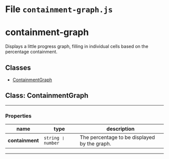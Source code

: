 # File `containment-graph.js`


containment-graph
========

Displays a little progress graph, filling in individual cells
based on the percentage containment.


## Classes
* [ContainmentGraph](#class-ContainmentGraph)

## Class: ContainmentGraph

***

### Properties

| name | type | description |
|------|------|-------------|
| **containment** | `string ❘ number` | The percentage to be displayed by the graph. |

***



